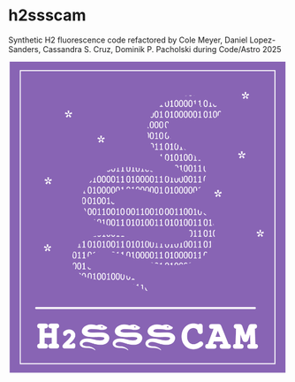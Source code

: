 # h2ssscam
Synthetic H2 fluorescence code refactored by Cole Meyer, Daniel Lopez-Sanders, Cassandra S. Cruz, Dominik P. Pacholski during Code/Astro 2025

<div style="text-align:center">
  <img src="H2SSSCAM_logo.png" alt="h2ssscam logo" width="500">
</div>
